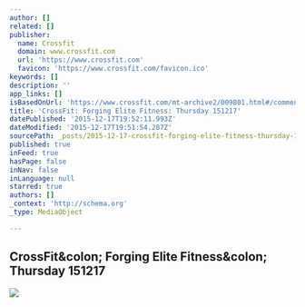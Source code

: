 ```yaml
---
author: []
related: []
publisher:
  name: Crossfit
  domain: www.crossfit.com
  url: 'https://www.crossfit.com'
  favicon: 'https://www.crossfit.com/favicon.ico'
keywords: []
description: ''
app_links: []
isBasedOnUrl: 'https://www.crossfit.com/mt-archive2/009801.html#/comments'
title: 'CrossFit: Forging Elite Fitness: Thursday 151217'
datePublished: '2015-12-17T19:52:11.993Z'
dateModified: '2015-12-17T19:51:54.287Z'
sourcePath: _posts/2015-12-17-crossfit-forging-elite-fitness-thursday-151217.md
published: true
inFeed: true
hasPage: false
inNav: false
inLanguage: null
starred: true
authors: []
_context: 'http://schema.org'
_type: MediaObject

---
```

<article style=""><h1>CrossFit&amp;colon; Forging Elite Fitness&amp;colon; Thursday 151217</h1><p></p><img src="http://www.crossfit.com/mt-archive2/c4414186b70d5c8_691689_th.jpeg" /></article>